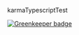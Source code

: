 karmaTypescriptTest


[![Greenkeeper badge](https://badges.greenkeeper.io/Roaders/karma-typescript.svg)](https://greenkeeper.io/)